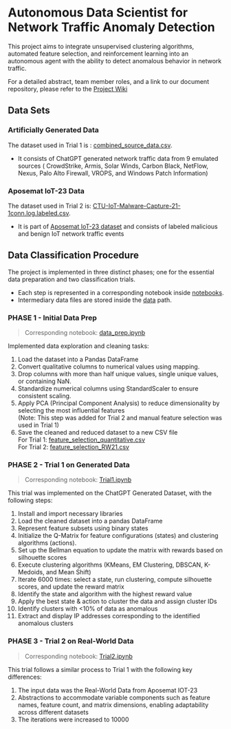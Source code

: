 # Autonomous Data Scientist for Network Traffic Anomaly Detection
This project aims to integrate unsupervised clustering algorithms,
automated feature selection, and reinforcement learning into
an autonomous agent with the ability to detect anomalous behavior in network traffic.

For a detailed abstract, team member roles, and a link to our document repository, please refer to the [Project Wiki](https://github.com/simonegreen/autonomous_datascientist/wiki)

## Data Sets
### Artificially Generated Data
The dataset used in Trial 1 is : [combined_source_data.csv](data/generated/raw/combined_source_data.csv).<br/>
- It consists of ChatGPT generated network traffic data from 9 emulated sources ( CrowdStrike, Armis, Solar Winds, Carbon Black, NetFlow, Nexus, Palo Alto Firewall, VROPS, and Windows Patch Information)
### Aposemat IoT-23 Data
The dataset used in Trial 2 is: [CTU-IoT-Malware-Capture-21-1conn.log.labeled.csv](data/real-world/raw/CTU-IoT-Malware-Capture-21-1conn.log.labeled.csv).<br/>
- It is part of [Aposemat IoT-23 dataset](https://www.stratosphereips.org/datasets-iot23) and consists of labeled malicious and benign IoT network traffic events

## Data Classification Procedure
The project is implemented in three distinct phases; one for the essential data preparation and two classification trials. <br/>
- Each step is represented in a corresponding notebook inside [notebooks](notebooks).
- Intermediary data files are stored inside the [data](data) path.

### PHASE 1 - Initial Data Prep
> Corresponding notebook:  [data_prep.ipynb](notebooks/data_prep.ipynb)

Implemented data exploration and cleaning tasks: </br>
1. Load the dataset into a Pandas DataFrame
2. Convert qualitative columns to numerical values using mapping.
3. Drop columns with more than half unique values, single unique values, or containing NaN.
4. Standardize numerical columns using StandardScaler to ensure consistent scaling.
5. Apply PCA (Principal Component Analysis) to reduce dimensionality by selecting the most influential features </br>
   (Note: This step was added for Trial 2 and manual feature selection was used in Trial 1)
6. Save the cleaned and reduced dataset to a new CSV file </br>
   For Trial 1: [feature_selection_quantitative.csv](data/generated/processed/feature_selection_quantitative.csv) </br>
   For Trial 2: [feature_selection_RW21.csv](data/real-world/processed/feature_selection_RW21.csv)
### PHASE 2 - Trial 1 on Generated Data
> Corresponding notebook:  [Trial1.ipynb](notebooks/Trial1.ipynb) </br>

This trial was implemented on the ChatGPT Generated Dataset, with the following steps:
1. Install and import necessary libraries
2. Load the cleaned dataset into a pandas DataFrame
3. Represent feature subsets using binary states
4. Initialize the Q-Matrix for feature configurations (states) and clustering algorithms (actions).
5. Set up the Bellman equation to update the matrix with rewards based on silhouette scores
6. Execute clustering algorithms (KMeans, EM Clustering, DBSCAN, K-Medoids, and Mean Shift)
7. Iterate 6000 times: select a state, run clustering, compute silhouette scores, and update the reward matrix
8. Identify the state and algorithm with the highest reward value
9. Apply the best state & action to cluster the data and assign cluster IDs
10. Identify clusters with <10% of data as anomalous
11. Extract and display IP addresses corresponding to the identified anomalous clusters
### PHASE 3 - Trial 2 on Real-World Data
> Corresponding notebook:  [Trial2.ipynb](notebooks/Trial2.ipynb) </br>

This trial follows a similar process to Trial 1 with the following key differences:
1. The input data was the Real-World Data from Aposemat IOT-23
2. Abstractions to accommodate variable components such as feature names, feature count, and matrix dimensions, enabling adaptability across different datasets
4. The iterations were increased to 10000

